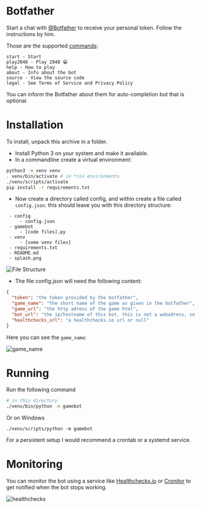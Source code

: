 # Botfather

Start a chat with [@Botfather](https://t.me/botfather) to receive your personal token.
Follow the instructions by him.

Those are the supported [commands](https://core.telegram.org/bots#commands):

```
start - Start
play2048 - Play 2048 😁
help - How to play
about - Info about the bot
source - View the source code
legal - See Terms of Service and Privacy Policy
```

You can inform the Botfather about them for auto-completion but that is optional.

# Installation
To install, unpack this archive in a folder.

 - Install Python 3 on your system and make it available.
 - In a commandline create a virtual environment:
 
```bash
python3 -m venv venv
. venv/bin/activate # in *nix environments
./venv/scripts/activate
pip install -r requirements.txt
```
 - Now create a directory called config, and within create a file called `config.json`. this should leave you with this directory structure:
 
```
 - config
     - config.json
 - gamebot
     - [code files].py
 - venv
     - [some venv files]
 - requirements.txt
 - README.md
 - splash.png
```

![File Structure](https://user-images.githubusercontent.com/15004217/80312097-a859ba00-87e3-11ea-85bf-4cef4d0f1ca3.PNG)

 - The file config.json will need the following content: 
 
```json
{
  "token": "the token provided by the botfather",
  "game_name": "the short name of the game as given in the botfather",
  "game_url": "the http adress of the game html",
  "bot_url": "the ip/hostname of this bot. this is not a webadress, so don't prefix it with http://. it should be in the form of 127.0.0.1 or google.com",
  "healthchecks_url": "a healthchecks.io url or null"
}
```

Here you can see the ```game_name```:

![game_name](https://user-images.githubusercontent.com/15004217/80318150-45c6e500-8808-11ea-966d-162a3f549287.PNG)

# Running
Run the following command
```bash
# in this directory
./venv/bin/python -m gamebot
```
Or on Windows
```
./venv/scripts/python -m gamebot
```

For a persistent setup I would recommend a crontab or a systemd service.

# Monitoring

You can monitor the bot using a service like [Healthchecks.io](https://healthchecks.io/) or [Cronitor](https://cronitor.io/) to get notified when the bot stops working.

![healthchecks](https://user-images.githubusercontent.com/15004217/80873676-887e3680-8cba-11ea-8616-5b189453dbec.PNG)
